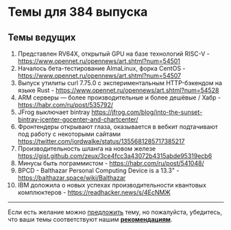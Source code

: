 # Темы для 384 выпуска

## Темы ведущих

1. Представлен RV64X, открытый GPU на базе технологий RISC-V -https://www.opennet.ru/opennews/art.shtml?num=54501
1. Началось бета-тестирование AlmaLinux, форка CentOS - https://www.opennet.ru/opennews/art.shtml?num=54507
1. Выпуск утилиты curl 7.75.0 с экспериментальным HTTP-бэкендом на языке Rust - https://www.opennet.ru/opennews/art.shtml?num=54528
1. ARM серверы — более производительные и более дешёвые / Хабр - https://habr.com/ru/post/535792/
1. JFrog выключает bintray https://jfrog.com/blog/into-the-sunset-bintray-jcenter-gocenter-and-chartcenter/
1. Фронтендеры открывают глаза, оказывается в вебкит подтачивают под работу с некоторыми сайтами https://twitter.com/jordwalke/status/1355681285717385217
1. Производительность шланга на новом железе https://gist.github.com/zeux/3ce4fcc3a43072b4315abde95319ecb6
1. Минусы быть пограммистом - https://habr.com/ru/post/541048/
1. BPCD - Balthazar Personal Computing Device is a 13.3" - https://balthazar.space/wiki/Balthazar
1. IBM доложила о новых успехах производительности квантовых комплюктеров - https://readhacker.news/s/4EcNMЖ

---

Если есть желание можно [предложить](themes_from_listeners.md) тему, но пожалуйста, убедитесь, что ваши темы соответствуют нашим **[рекомендациям](Recommendations_for_the_proposed_topics.md)**.

